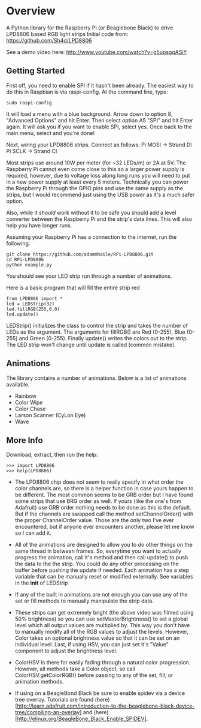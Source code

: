 Overview 
====
A Python library for the Raspberry Pi (or Beaglebone Black) to drive LPD8806 based RGB light strips
Initial code from: https://github.com/Sh4d/LPD8806

See a demo video here: http://www.youtube.com/watch?v=g5upsgqASiY

Getting Started 
----
First off, you need to enable SPI if it hasn't been already. The easiest way to do this in Raspbian is via raspi-config. At the command line, type:

	sudo raspi-config
	
It will load a menu with a blue background. Arrow down to option 8, "Advanced Options" and hit Enter. Then select option A5 "SPI" and hit Enter again. It will ask you if you want to enable SPI, select yes. Once back to the main menu, select <Finish> and you're done!

Next, wiring your LPD8806 strips.
Connect as follows:
	Pi MOSI -> Strand DI
	Pi SCLK -> Strand CI

Most strips use around 10W per meter (for ~32 LEDs/m) or 2A at 5V.
The Raspberry Pi cannot even come close to this so a larger power supply is required, however, due to voltage loss along long runs you will need to put in a new power supply at least every 5 meters. Technically you can power the Raspberry Pi through the GPIO pins and use the same supply as the strips, but I would recommend just using the USB power as it's a much safer option.

Also, while it *should* work without it to be safe you should add a level converter between the Raspberry Pi and the strip's data lines. This will also help you have longer runs.

Assuming your Raspberry Pi has a connection to the internet, run the following. 

    git clone https://github.com/adammhaile/RPi-LPD8806.git
    cd RPi-LPD8806
    python example.py
    
You should see your LED strip run through a number of animations. 

Here is a basic program that will fill the entire strip red

    from LPD8806 import *
    led = LEDStrip(32)
    led.fillRGB(255,0,0)
    led.update()
    
LEDStrip() initializes the class to control the strip and takes the number of LEDs as the argument. The arguments for fillRGB() are Red (0-255), Blue (0-255) and Green (0-255). Finally update() writes the colors out to the strip. The LED strip won't change until update is called (common mistake). 

Animations
----
The library contains a number of animations. Below is a list of animations available.
* Rainbow
* Color Wipe
* Color Chase
* Larson Scanner (CyLon Eye)
* Wave


More Info
----
Download, extract, then run the help:

    >>> import LPD8806
    >>> help(LPD8806)



* The LPD8806 chip does not seem to really specify in what order the color channels are, so there is a helper function in case yours happen to be different. The most common seems to be GRB order but I have found some strips that use BRG order as well. If yours (like the one's from Adafruit) use GRB order nothing needs to be done as this is the default. But if the channels are swapped call the method setChannelOrder() with the proper ChannelOrder value. Those are the only two I've ever encountered, but if anyone ever encounters another, please let me know so I can add it.
 
* All of the animations are designed to allow you to do other things on the same thread in between frames. So, everytime you want to actually progress the animation, call it's method and then call update() to push the data to the the strip. You could do any other processing on the buffer before pushing the update if needed. Each animation has a step variable that can be manually reset or modified externally. See variables in the __init__ of LEDStrip
 
* If any of the built in animations are not enough you can use any of the set or fill methods to manually manipulate the strip data.
 
 * These strips can get extremely bright (the above video was filmed using 50% brightness) so you can use setMasterBrightness() to set a global level which all output values are multiplied by. This way you don't have to manually modify all of the RGB values to adjust the levels. However, Color takes an optional brightness value so that it can be set on an individual level. Last, if using HSV, you can just set it's "Value" component to adjust the brightness level.
 
* ColorHSV is there for easily fading through a natural color progression. However, all methods take a Color object, so call ColorHSV.getColorRGB() before passing to any of the set, fill, or animation methods.

* If using on a BeagleBond Black be sure to enable spidev via a device tree overlay. Tutorials are found (here)[http://learn.adafruit.com/introduction-to-the-beaglebone-black-device-tree/compiling-an-overlay] and (here)[http://elinux.org/BeagleBone_Black_Enable_SPIDEV]. 